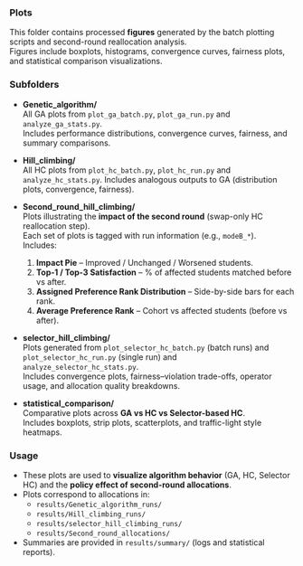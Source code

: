 ### Plots

This folder contains processed **figures** generated by the batch plotting scripts and second-round reallocation analysis.  
Figures include boxplots, histograms, convergence curves, fairness plots, and statistical comparison visualizations.

### Subfolders

- **Genetic_algorithm/**  
  All GA plots from `plot_ga_batch.py`, `plot_ga_run.py` and `analyze_ga_stats.py`.  
  Includes performance distributions, convergence curves, fairness, and summary comparisons.

- **Hill_climbing/**  
  All HC plots from `plot_hc_batch.py`, `plot_hc_run.py` and `analyze_hc_stats.py`.
  Includes analogous outputs to GA (distribution plots, convergence, fairness).

- **Second_round_hill_climbing/**  
  Plots illustrating the **impact of the second round** (swap-only HC reallocation step).  
  Each set of plots is tagged with run information (e.g., `modeB_*`).  
  Includes:  
  1. **Impact Pie** – Improved / Unchanged / Worsened students.  
  2. **Top-1 / Top-3 Satisfaction** – % of affected students matched before vs after.  
  3. **Assigned Preference Rank Distribution** – Side-by-side bars for each rank.  
  4. **Average Preference Rank** – Cohort vs affected students (before vs after).  

- **selector_hill_climbing/**  
  Plots generated from `plot_selector_hc_batch.py` (batch runs) and `plot_selector_hc_run.py` (single run) and `analyze_selector_hc_stats.py`.  
  Includes convergence plots, fairness–violation trade-offs, operator usage, and allocation quality breakdowns.

- **statistical_comparison/**  
  Comparative plots across **GA vs HC vs Selector-based HC**.  
  Includes boxplots, strip plots, scatterplots, and traffic-light style heatmaps.

### Usage

- These plots are used to **visualize algorithm behavior** (GA, HC, Selector HC) and the **policy effect of second-round allocations**.  
- Plots correspond to allocations in:  
  - `results/Genetic_algorithm_runs/`  
  - `results/Hill_climbing_runs/`  
  - `results/selector_hill_climbing_runs/`  
  - `results/Second_round_allocations/`  
- Summaries are provided in `results/summary/` (logs and statistical reports).
